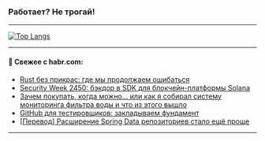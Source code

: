 ### Работает? Не трогай!

---
<!--
#### 🛠️ Technical stack:

![Java](https://img.shields.io/badge/Java-informational?logo=Oracle&style=flat&logoColor=white&color=FF4500)
![Kotlin](https://img.shields.io/badge/Kotlin-informational?logo=Kotlin&style=flat&logoColor=white&color=774D97)
![TS](https://img.shields.io/badge/TypeScript-informational?logo=typeScript&style=flat&logoColor=black&color=017acc)
![Python](https://img.shields.io/badge/Python-informational?logo=Python&style=flat&logoColor=black&color=ffdd54) <br>
![Spring](https://img.shields.io/badge/Spring-informational?logo=Spring&style=flat&logoColor=white&color=6DB33F) 
![SpringBoot](https://img.shields.io/badge/SpringBoot-informational?logo=SpringBoot&style=flat&logoColor=white&color=6DB33F)
![Nest](https://img.shields.io/badge/NestJS-informational?logo=NestJS&style=flat&logoColor=white&color=E0234E) 
![NodeJS](https://img.shields.io/badge/NodeJS-informational?logo=node.js&style=flat&logoColor=white&color=70A760)<br>
![PostgreSQL](https://img.shields.io/badge/PostgreSQL-informational?logo=PostgreSQL&style=flat&logoColor=white&color=DAA520)
![MongoDB](https://img.shields.io/badge/MongoDB-informational?logo=MongoDB&style=flat&logoColor=white&color=870000)
![Apache](https://img.shields.io/badge/Apache-informational?logo=apache&style=flat&logoColor=white&color=f74e28)

___ 
-->

<!--- #### 🛠️ : --->

[![Top Langs](https://github-readme-stats-82jvfl3w3-advtsettinggmailcoms-projects.vercel.app/api/top-langs/?username=zloylis&langs_count=10&hide_title=true&title_color=e6edf3&size_weight=0.5&count_weight=0.5&layout=compact&hide_progress=true&hide_border=true&theme=dracula)](https://github.com/zloylis)

<!---


####  :octocat:&nbsp;&nbsp; Статистика:

![GitHub stats](https://github-readme-stats-u2qms2cxw-advtsettinggmailcoms-projects.vercel.app/api?username=zloylis&show_icons=true&hide_border=true&theme=dracula&title_color=e6edf3&include_all_commits=true&count_private=true&hide_rank=false&hide_title=true&rank_icon=github)
-->
---

#### 💬 Свежее с habr.com:

<!-- BLOG-POST-LIST:START -->
- [Rust без прикрас: где мы продолжаем ошибаться](https://habr.com/ru/companies/beget/articles/861496/?utm_source=habrahabr&utm_medium=rss&utm_campaign=861496)
- [Security Week 2450: бэкдор в SDK для блокчейн-платформы Solana](https://habr.com/ru/companies/kaspersky/articles/864964/?utm_source=habrahabr&utm_medium=rss&utm_campaign=864964)
- [Зачем покупать, когда можно… или как я собирал систему мониторинга фильтра воды и что из этого вышло](https://habr.com/ru/companies/timeweb/articles/862628/?utm_source=habrahabr&utm_medium=rss&utm_campaign=862628)
- [GitHub для тестировщиков: закладываем фундамент](https://habr.com/ru/companies/intec_balance/articles/865098/?utm_source=habrahabr&utm_medium=rss&utm_campaign=865098)
- [[Перевод] Расширение Spring Data репозиториев стало ещё проще](https://habr.com/ru/companies/spring_aio/articles/865082/?utm_source=habrahabr&utm_medium=rss&utm_campaign=865082)
<!-- BLOG-POST-LIST:END -->

---
